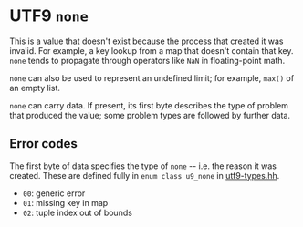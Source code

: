 # UTF9 `none`
This is a value that doesn't exist because the process that created it was invalid. For example, a key lookup from a map that doesn't contain that key. `none` tends to propagate through operators like `NaN` in floating-point math.

`none` can also be used to represent an undefined limit; for example, `max()` of an empty list.

`none` can carry data. If present, its first byte describes the type of problem that produced the value; some problem types are followed by further data.


## Error codes
The first byte of data specifies the type of `none` -- i.e. the reason it was created. These are defined fully in `enum class u9_none` in [utf9-types.hh](../tau/utf9-types.hh).

+ `00`: generic error
+ `01`: missing key in map
+ `02`: tuple index out of bounds
